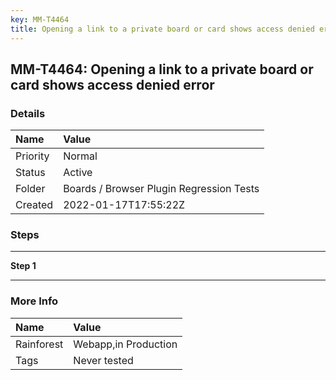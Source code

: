 ```yaml
---
key: MM-T4464
title: Opening a link to a private board or card shows access denied error
---
```


## MM-T4464: Opening a link to a private board or card shows access denied error

### Details

| Name     | Value                                    |
| :------- | :--------------------------------------- |
| Priority | Normal                                   |
| Status   | Active                                   |
| Folder   | Boards / Browser Plugin Regression Tests |
| Created  | 2022-01-17T17:55:22Z                     |

### Steps

<hr/>

**Step 1**

> <article></article>

<hr/>

### More Info

| Name       | Value                |
| :--------- | :------------------- |
| Rainforest | Webapp,in Production |
| Tags       | Never tested         |
